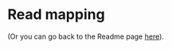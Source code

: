 # Read mapping


(Or you can go back to the Readme page [here](https://github.com/evansbenj/BIO722.md/blob/main/0_README.md)).
